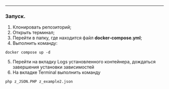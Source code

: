 ____
### Запуск.
1. Клонировать репозиторий;
2. Открыть терминал;
3. Перейти в папку, где находится файл **docker-compose.yml**;
4. Выполнить команду:
```
docker compose up -d
```

5. Перейти на вкладку Logs установленного контейнера, дождаться завершения установки зависимостей
6. На вкладке Terminal выполнить команду
```
php z_JSON.PHP z_example2.json
```
